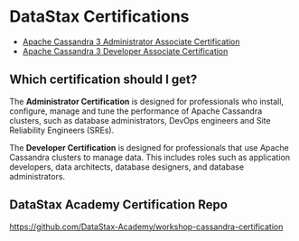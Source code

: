 # DataStax Certifications

- [Apache Cassandra 3 Administrator Associate Certification](Apache-Cassandra-3-Administrator-Associate-Certification.md)
- [Apache Cassandra 3 Developer Associate Certification](Apache-Cassandra-3-Developer-Associate-Certification.md)

## Which certification should I get?

The **Administrator Certification** is designed for professionals who install, configure, manage and tune the performance of Apache Cassandra clusters, such as database administrators, DevOps engineers and Site Reliability Engineers (SREs).

The **Developer Certification** is designed for professionals that use Apache Cassandra clusters to manage data. This includes roles such as application developers, data architects, database designers, and database administrators.

## DataStax Academy Certification Repo

https://github.com/DataStax-Academy/workshop-cassandra-certification
